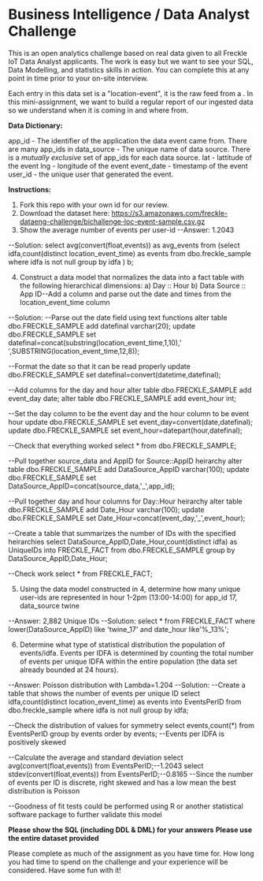 # Business Intelligence / Data Analyst Challenge

This is an open analytics challenge based on real data given to all Freckle IoT Data Analyst applicants. The work is easy but we want to see your SQL, Data Modelling, and statistics skills in action. You can complete this at any point in time prior to your on-site interview. 

Each entry in this data set is a "location-event", it is the raw feed from a . In this mini-assignment, we want to build a regular report of our ingested data so we understand when it is coming in and where from. 

**Data Dictionary:**

app_id - The identifier of the application the data event came from. There are many app_ids in 
data_source - The unique name of data source. There is a _mutually exclusive_ set of app_ids for each data source. 
lat - lattitude of the event
lng - longitude of the event
event_date - timestamp of the event
user_id - the unique user that generated the event. 

**Instructions:**

1. Fork this repo with your own id for our review.
2. Download the dataset here: https://s3.amazonaws.com/freckle-dataeng-challenge/bichallenge-loc-event-sample.csv.gz
3. Show the average number of events per user-id
--Answer: 1.2043

--Solution:
select avg(convert(float,events)) as avg_events from 
(select idfa,count(distinct location_event_time) as events from dbo.freckle_sample 
where idfa is not null
group by idfa ) b;

4. Construct a data model that normalizes the data into a fact table with the following hierarchical dimensions:
  a) Day :: Hour
  b) Data Source :: App ID--Add a column and parse out the date and times from the location_event_time column

--Solution:
--Parse out the date field using text functions
alter table dbo.FRECKLE_SAMPLE add datefinal varchar(20);
update dbo.FRECKLE_SAMPLE set datefinal=concat(substring(location_event_time,1,10),' ',SUBSTRING(location_event_time,12,8));

--Format the date so that it can be read properly
update dbo.FRECKLE_SAMPLE set datefinal=convert(datetime,datefinal);

--Add columns for the day and hour
alter table dbo.FRECKLE_SAMPLE add event_day date;
alter table dbo.FRECKLE_SAMPLE add event_hour int;

--Set the day column to be the event day and the hour column to be event hour
update dbo.FRECKLE_SAMPLE set event_day=convert(date,datefinal);
update dbo.FRECKLE_SAMPLE set event_hour=datepart(hour,datefinal);

--Check that everything worked
select * from dbo.FRECKLE_SAMPLE;

--Pull together source_data and AppID for Source::AppID heirarchy
alter table dbo.FRECKLE_SAMPLE add DataSource_AppID varchar(100);
update dbo.FRECKLE_SAMPLE set DataSource_AppID=concat(source_data,'_',app_id);

--Pull together day and hour columns for Day::Hour heirarchy
alter table dbo.FRECKLE_SAMPLE add Date_Hour varchar(100);
update dbo.FRECKLE_SAMPLE set Date_Hour=concat(event_day,'_',event_hour);

--Create a table that summarizes the number of IDs with the specified heirarchies
select DataSource_AppID,Date_Hour,count(distinct idfa) as UniqueIDs into FRECKLE_FACT from dbo.FRECKLE_SAMPLE 
group by DataSource_AppID,Date_Hour;

--Check work
select * from FRECKLE_FACT;


5. Using the data model constructed in 4, determine how many unique user-ids are represented in hour 1-2pm (13:00-14:00) for app_id 17, data_source twine

--Answer: 2,882 Unique IDs
--Solution:
select * from FRECKLE_FACT where lower(DataSource_AppID) like 'twine_17' and date_hour like'%_13%';

6. Determine what type of statistical distribution the population of events/idfa. Events per IDFA is determined by counting the total number of events per unique IDFA within the entire population (the data set already bounded at 24 hours). 

--Answer: Poisson distribution with Lambda=1.204
--Solution:
--Create a table that shows the number of events per unique ID
select idfa,count(distinct location_event_time) as events into EventsPerID from dbo.freckle_sample 
where idfa is not null
group by idfa; 

--Check the distribution of values for symmetry
select events,count(*) from EventsPerID group by events order by events;
--Events per IDFA is positively skewed

--Calculate the average and standard deviation
select avg(convert(float,events)) from EventsPerID;--1.2043
select stdev(convert(float,events)) from EventsPerID;--0.8165
--Since the number of events per ID is discrete, right skewed and has a low mean the best distribution is Poisson

--Goodness of fit tests could be performed using R or another statistical software package to further validate this model


__Please show the SQL (including DDL & DML) for your answers__
__Please use the entire dataset provided__

Please complete as much of the assignment as you have time for. How long you had time to spend on the challenge and your experience will be considered. Have some fun with it!
